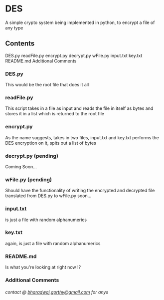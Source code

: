 # DES
A simple crypto system being implemented in python, to encrypt a file of any type

## Contents

DES.py
readFile.py
encrypt.py
decrypt.py
wFile.py
input.txt
key.txt
README.md
Additional Comments

### DES.py

This would be the root file that does it all

### readFile.py
This script takes in a file as input and reads the file in itself
as bytes and stores it in a list which is returned to the root file

### encrypt.py
As the name suggests, takes in two files, input.txt and key.txt
performs the DES encryption on it, spits out a list of bytes

### decrypt.py (pending)
Coming Soon...


### wFile.py (pending)
Should have the functionality of writing the encrypted and decrypted file
translated from DES.py to wFile.py soon...

### input.txt
is just a file with random alphanumerics

### key.txt
again, is just a file with random alphanumerics

### README.md
Is what you're looking at right now !?

### Additional Comments

###### contact @ bharadwaj.gorthy@gmail.com for anys